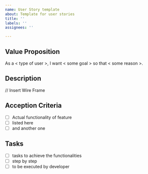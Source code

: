 ```yaml
---
name: User Story template
about: Template for user stories
title: ''
labels: ''
assignees: ''

---
```


## Value Proposition
As a < type of user >, I want < some goal > so that < some reason >.

## Description
// Insert Wire Frame

## Acception Criteria
- [ ] Actual functionality of feature
- [ ] listed here
- [ ] and another one

## Tasks
- [ ] tasks to achieve the functionalities
- [ ] step by step
- [ ] to be executed by developer
